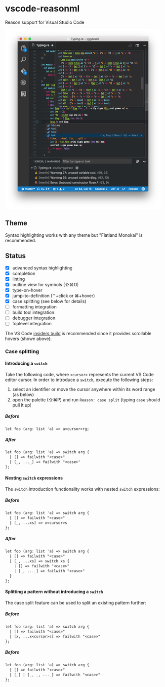 # vscode-reasonml

Reason support for Visual Studio Code

![screenshot](https://github.com/freebroccolo/vscode-reasonml/raw/master/assets/screenshot.png)

## Theme

Syntax highlighting works with any theme but "Flatland Monokai" is recommended.

## Status

- [x] advanced syntax highlighting
- [x] completion
- [x] linting
- [x] outline view for symbols (⇧⌘O)
- [x] type-on-hover
- [x] jump-to-definition (⌃+click or ⌘+hover)
- [x] case splitting (see below for details)
- [ ] formatting integration
- [ ] build tool integration
- [ ] debugger integration
- [ ] toplevel integration

The VS Code [insiders build](https://code.visualstudio.com/insiders) is recommended since it provides scrollable hovers (shown above).

### Case splitting

#### Introducing a `switch`

Take the following code, where `<cursor>` represents the current VS Code editor cursor. In order to
introduce a `switch`, execute the following steps:

1. select an identifier or move the cursor anywhere within its word range (as below)
2. open the palette (⇧⌘P) and run `Reason: case split` (typing `case` should pull it up)

##### Before
```
let foo (arg: list 'a) => a<cursor>rg;
```

##### After
```
let foo (arg: list 'a) => switch arg {
  | [] => failwith "<case>"
  | [_, ..._] => failwith "<case>"
};
```

#### Nesting `switch` expressions

The `switch` introduction functionality works with nested `switch` expressions:

##### Before
```
let foo (arg: list 'a) => switch arg {
  | [] => failwith "<case>"
  | [_, ...xs] => x<cursor>s
};
```

##### After
```
let foo (arg: list 'a) => switch arg {
  | [] => failwith "<case>"
  | [_, ...xs] => switch xs {
    | [] => failwith "<case>"
    | [_, ..._] => failwith "<case>"
  }
};
```

#### Splitting a pattern without introducing a `switch`

The case split feature can be used to split an existing pattern further:

##### Before
```
let foo (arg: list 'a) => switch arg {
  | [] => failwith "<case>"
  | [x, ...x<cursor>s] => failwith "<case>"
};
```

##### Before
```
let foo (arg: list 'a) => switch arg {
  | [] => failwith "<case>"
  | [_] | [_, _, ..._] => failwith "<case>"
};
```
